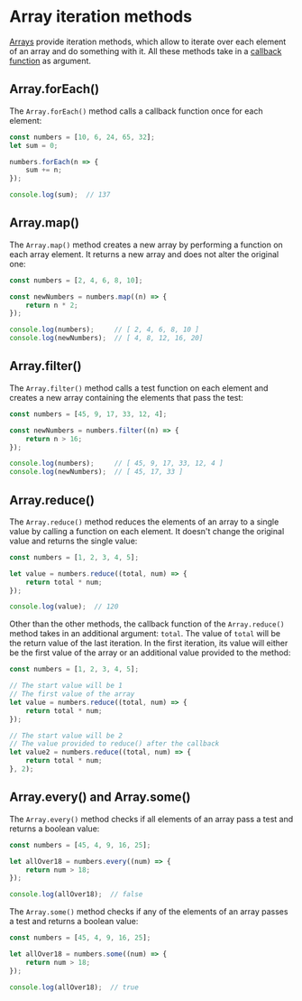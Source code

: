 # Array iteration methods

[Arrays](js_arrays.md) provide iteration methods, which allow to iterate over each element of an array and do something with it. All these methods take in a [callback function](js_callbacks.md) as argument.

## Array.forEach()

The `Array.forEach()` method calls a callback function once for each element:

```js
const numbers = [10, 6, 24, 65, 32];
let sum = 0;

numbers.forEach(n => {
	sum += n;
});

console.log(sum);  // 137
```

## Array.map()

The `Array.map()` method creates a new array by performing a function on each array element. It returns a new array and does not alter the original one:

```js
const numbers = [2, 4, 6, 8, 10];

const newNumbers = numbers.map((n) => {
	return n * 2;
});

console.log(numbers);     // [ 2, 4, 6, 8, 10 ]
console.log(newNumbers);  // [ 4, 8, 12, 16, 20]
```

## Array.filter()

The `Array.filter()` method calls a test function on each element and creates a new array containing the elements that pass the test:

```js
const numbers = [45, 9, 17, 33, 12, 4];

const newNumbers = numbers.filter((n) => {
	return n > 16;
});

console.log(numbers);     // [ 45, 9, 17, 33, 12, 4 ]
console.log(newNumbers);  // [ 45, 17, 33 ]
```

## Array.reduce()

The `Array.reduce()` method reduces the elements of an array to a single value by calling a function on each element. It doesn't change the original value and returns the single value:

```js
const numbers = [1, 2, 3, 4, 5];

let value = numbers.reduce((total, num) => {
	return total * num;
});

console.log(value);  // 120
```

Other than the other methods, the callback function of the `Array.reduce()` method takes in an additional argument: `total`. The value of `total` will be the return value of the last iteration. In the first iteration, its value will either be the first value of the array or an additional value provided to the method:

```js
const numbers = [1, 2, 3, 4, 5];

// The start value will be 1
// The first value of the array
let value = numbers.reduce((total, num) => {
	return total * num;
});

// The start value will be 2
// The value provided to reduce() after the callback
let value2 = numbers.reduce((total, num) => {
	return total * num;
}, 2);
```

## Array.every() and Array.some()

The `Array.every()` method checks if all elements of an array pass a test and returns a boolean value:

```js
const numbers = [45, 4, 9, 16, 25];  

let allOver18 = numbers.every((num) => {
	return num > 18;
});

console.log(allOver18);  // false
```

The `Array.some()` method checks if any of the elements of an array passes a test and returns a boolean value:

```js
const numbers = [45, 4, 9, 16, 25];  

let allOver18 = numbers.some((num) => {
	return num > 18;
});

console.log(allOver18);  // true
```